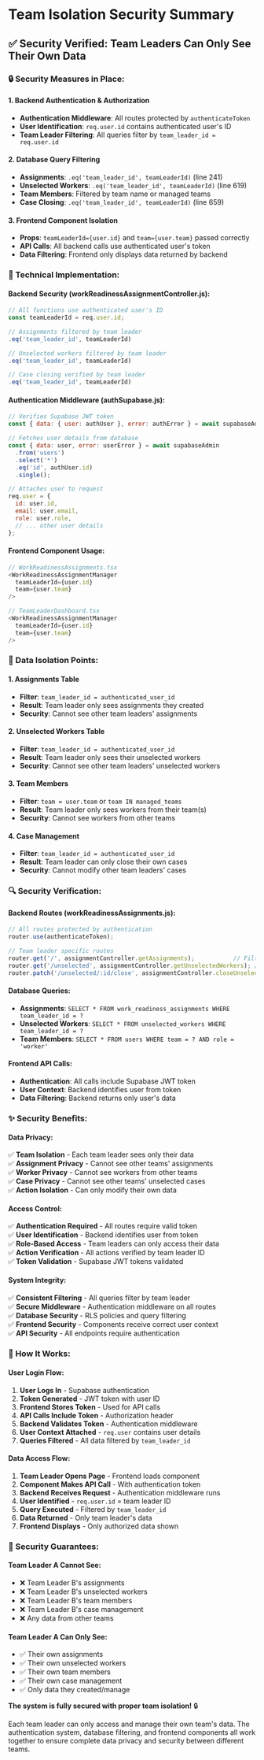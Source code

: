 # Team Isolation Security Summary

## ✅ **Security Verified: Team Leaders Can Only See Their Own Data**

### **🔒 Security Measures in Place:**

#### **1. Backend Authentication & Authorization**
- **Authentication Middleware**: All routes protected by `authenticateToken`
- **User Identification**: `req.user.id` contains authenticated user's ID
- **Team Leader Filtering**: All queries filter by `team_leader_id = req.user.id`

#### **2. Database Query Filtering**
- **Assignments**: `.eq('team_leader_id', teamLeaderId)` (line 241)
- **Unselected Workers**: `.eq('team_leader_id', teamLeaderId)` (line 619)
- **Team Members**: Filtered by team name or managed teams
- **Case Closing**: `.eq('team_leader_id', teamLeaderId)` (line 659)

#### **3. Frontend Component Isolation**
- **Props**: `teamLeaderId={user.id}` and `team={user.team}` passed correctly
- **API Calls**: All backend calls use authenticated user's token
- **Data Filtering**: Frontend only displays data returned by backend

### **🔧 Technical Implementation:**

#### **Backend Security (workReadinessAssignmentController.js):**
```javascript
// All functions use authenticated user's ID
const teamLeaderId = req.user.id;

// Assignments filtered by team leader
.eq('team_leader_id', teamLeaderId)

// Unselected workers filtered by team leader  
.eq('team_leader_id', teamLeaderId)

// Case closing verified by team leader
.eq('team_leader_id', teamLeaderId)
```

#### **Authentication Middleware (authSupabase.js):**
```javascript
// Verifies Supabase JWT token
const { data: { user: authUser }, error: authError } = await supabaseAdmin.auth.getUser(token);

// Fetches user details from database
const { data: user, error: userError } = await supabaseAdmin
  .from('users')
  .select('*')
  .eq('id', authUser.id)
  .single();

// Attaches user to request
req.user = {
  id: user.id,
  email: user.email,
  role: user.role,
  // ... other user details
};
```

#### **Frontend Component Usage:**
```javascript
// WorkReadinessAssignments.tsx
<WorkReadinessAssignmentManager 
  teamLeaderId={user.id} 
  team={user.team} 
/>

// TeamLeaderDashboard.tsx  
<WorkReadinessAssignmentManager 
  teamLeaderId={user.id} 
  team={user.team} 
/>
```

### **🎯 Data Isolation Points:**

#### **1. Assignments Table**
- **Filter**: `team_leader_id = authenticated_user_id`
- **Result**: Team leader only sees assignments they created
- **Security**: Cannot see other team leaders' assignments

#### **2. Unselected Workers Table**
- **Filter**: `team_leader_id = authenticated_user_id`
- **Result**: Team leader only sees their unselected workers
- **Security**: Cannot see other team leaders' unselected workers

#### **3. Team Members**
- **Filter**: `team = user.team` or `team IN managed_teams`
- **Result**: Team leader only sees workers from their team(s)
- **Security**: Cannot see workers from other teams

#### **4. Case Management**
- **Filter**: `team_leader_id = authenticated_user_id`
- **Result**: Team leader can only close their own cases
- **Security**: Cannot modify other team leaders' cases

### **🔍 Security Verification:**

#### **Backend Routes (workReadinessAssignments.js):**
```javascript
// All routes protected by authentication
router.use(authenticateToken);

// Team leader specific routes
router.get('/', assignmentController.getAssignments);           // Filtered by team_leader_id
router.get('/unselected', assignmentController.getUnselectedWorkers); // Filtered by team_leader_id
router.patch('/unselected/:id/close', assignmentController.closeUnselectedWorkerCase); // Verified by team_leader_id
```

#### **Database Queries:**
- **Assignments**: `SELECT * FROM work_readiness_assignments WHERE team_leader_id = ?`
- **Unselected Workers**: `SELECT * FROM unselected_workers WHERE team_leader_id = ?`
- **Team Members**: `SELECT * FROM users WHERE team = ? AND role = 'worker'`

#### **Frontend API Calls:**
- **Authentication**: All calls include Supabase JWT token
- **User Context**: Backend identifies user from token
- **Data Filtering**: Backend returns only user's data

### **✨ Security Benefits:**

#### **Data Privacy:**
✅ **Team Isolation** - Each team leader sees only their data  
✅ **Assignment Privacy** - Cannot see other teams' assignments  
✅ **Worker Privacy** - Cannot see workers from other teams  
✅ **Case Privacy** - Cannot see other teams' unselected cases  
✅ **Action Isolation** - Can only modify their own data  

#### **Access Control:**
✅ **Authentication Required** - All routes require valid token  
✅ **User Identification** - Backend identifies user from token  
✅ **Role-Based Access** - Team leaders can only access their data  
✅ **Action Verification** - All actions verified by team leader ID  
✅ **Token Validation** - Supabase JWT tokens validated  

#### **System Integrity:**
✅ **Consistent Filtering** - All queries filter by team leader  
✅ **Secure Middleware** - Authentication middleware on all routes  
✅ **Database Security** - RLS policies and query filtering  
✅ **Frontend Security** - Components receive correct user context  
✅ **API Security** - All endpoints require authentication  

### **🔧 How It Works:**

#### **User Login Flow:**
1. **User Logs In** - Supabase authentication
2. **Token Generated** - JWT token with user ID
3. **Frontend Stores Token** - Used for API calls
4. **API Calls Include Token** - Authorization header
5. **Backend Validates Token** - Authentication middleware
6. **User Context Attached** - `req.user` contains user details
7. **Queries Filtered** - All data filtered by `team_leader_id`

#### **Data Access Flow:**
1. **Team Leader Opens Page** - Frontend loads component
2. **Component Makes API Call** - With authentication token
3. **Backend Receives Request** - Authentication middleware runs
4. **User Identified** - `req.user.id` = team leader ID
5. **Query Executed** - Filtered by `team_leader_id`
6. **Data Returned** - Only team leader's data
7. **Frontend Displays** - Only authorized data shown

### **🎯 Security Guarantees:**

#### **Team Leader A Cannot See:**
- ❌ Team Leader B's assignments
- ❌ Team Leader B's unselected workers  
- ❌ Team Leader B's team members
- ❌ Team Leader B's case management
- ❌ Any data from other teams

#### **Team Leader A Can Only See:**
- ✅ Their own assignments
- ✅ Their own unselected workers
- ✅ Their own team members
- ✅ Their own case management
- ✅ Only data they created/manage

**The system is fully secured with proper team isolation!** 🔒

Each team leader can only access and manage their own team's data. The authentication system, database filtering, and frontend components all work together to ensure complete data privacy and security between different teams.


















